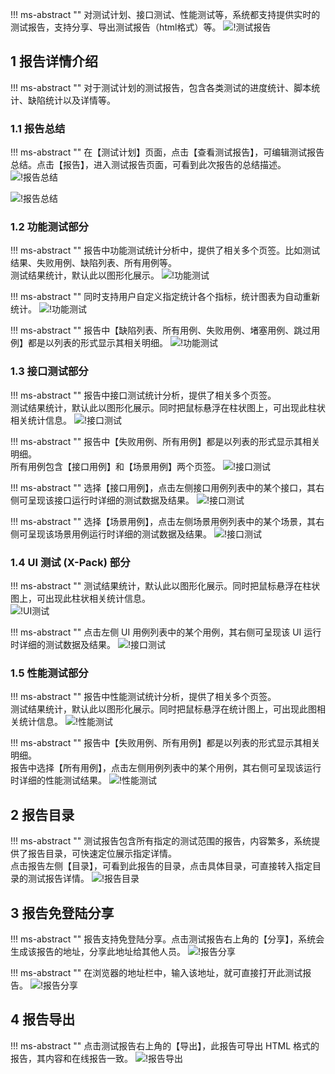 !!! ms-abstract ""
    对测试计划、接口测试、性能测试等，系统都支持提供实时的测试报告，支持分享、导出测试报告（html格式）等。
![!测试报告](../../img/track/测试报告.png)

## 1 报告详情介绍
!!! ms-abstract ""
    对于测试计划的测试报告，包含各类测试的进度统计、脚本统计、缺陷统计以及详情等。

### 1.1 报告总结
!!! ms-abstract ""
    在【测试计划】页面，点击【查看测试报告】，可编辑测试报告总结。点击【报告】，进入测试报告页面，可看到此次报告的总结描述。
![!报告总结](../../img/track/报告总结.png)

![!报告总结](../../img/track/报告总结_1.png)

### 1.2 功能测试部分
!!! ms-abstract ""
    报告中功能测试统计分析中，提供了相关多个页签。比如测试结果、失败用例、缺陷列表、所有用例等。<br>
    测试结果统计，默认此以图形化展示。
![!功能测试](../../img/track/功能测试1.png)

!!! ms-abstract ""
    同时支持用户自定义指定统计各个指标，统计图表为自动重新统计。
![!功能测试](../../img/track/功能测试2.png)

!!! ms-abstract ""
    报告中【缺陷列表、所有用例、失败用例、堵塞用例、跳过用例】都是以列表的形式显示其相关明细。
![!功能测试](../../img/track/功能测试3.png)

### 1.3 接口测试部分
!!! ms-abstract ""
    报告中接口测试统计分析，提供了相关多个页签。<br>
    测试结果统计，默认此以图形化展示。同时把鼠标悬浮在柱状图上，可出现此柱状相关统计信息。
![!接口测试](../../img/track/接口测试1.png)

!!! ms-abstract ""
    报告中【失败用例、所有用例】都是以列表的形式显示其相关明细。<br>
    所有用例包含【接口用例】和【场景用例】两个页签。
![!接口测试](../../img/track/接口测试2.png)

!!! ms-abstract ""
    选择【接口用例】，点击左侧接口用例列表中的某个接口，其右侧可呈现该接口运行时详细的测试数据及结果。
![!接口测试](../../img/track/接口测试4.png)

!!! ms-abstract ""
    选择【场景用例】，点击左侧场景用例列表中的某个场景，其右侧可呈现该场景用例运行时详细的测试数据及结果。
![!接口测试](../../img/track/接口测试3.png)

### 1.4 UI 测试 (X-Pack) 部分 
!!! ms-abstract ""
    测试结果统计，默认此以图形化展示。同时把鼠标悬浮在柱状图上，可出现此柱状相关统计信息。<br>
![!UI测试](../../img/track/UI测试部分.png)

!!! ms-abstract ""
    点击左侧 UI 用例列表中的某个用例，其右侧可呈现该 UI 运行时详细的测试数据及结果。
![!接口测试](../../img/track/UI测试详细信息.png)

### 1.5 性能测试部分
!!! ms-abstract ""
    报告中性能测试统计分析，提供了相关多个页签。<br>
    测试结果统计，默认此以图形化展示。同时把鼠标悬浮在统计图上，可出现此图相关统计信息。
![!性能测试](../../img/track/性能测试1.png)

!!! ms-abstract ""
    报告中【失败用例、所有用例】都是以列表的形式显示其相关明细。<br>
    报告中选择【所有用例】，点击左侧用例列表中的某个用例，其右侧可呈现该运行时详细的性能测试结果。
![!性能测试](../../img/track/性能测试2.png)

## 2 报告目录
!!! ms-abstract ""
    测试报告包含所有指定的测试范围的报告，内容繁多，系统提供了报告目录，可快速定位展示指定详情。<br>
    点击报告左侧【目录】，可看到此报告的目录，点击具体目录，可直接转入指定目录的测试报告详情。
![!报告目录](../../img/track/报告目录1.png)

## 3 报告免登陆分享
!!! ms-abstract ""
    报告支持免登陆分享。点击测试报告右上角的【分享】，系统会生成该报告的地址，分享此地址给其他人员。
![!报告分享](../../img/track/报告分享1.png)

!!! ms-abstract ""
    在浏览器的地址栏中，输入该地址，就可直接打开此测试报告。
![!报告分享](../../img/track/报告分享2.png)

## 4 报告导出
!!! ms-abstract ""
    点击测试报告右上角的【导出】，此报告可导出 HTML 格式的报告，其内容和在线报告一致。
![!报告导出](../../img/track/报告导出.png)

